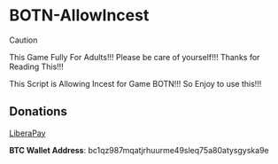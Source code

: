 # BOTN-AllowIncest

> [!CAUTION]
> This Game Fully For Adults!!! Please be care of yourself!!! Thanks for Reading This!!!

This Script is Allowing Incest for Game BOTN!!! So Enjoy to use this!!!

## Donations

[LiberaPay](https://liberapay.com/RikkoMatsumatoOfficial/donate)

**BTC Wallet Address**: bc1qz987mqatjrhuurme49sleq75a80atysgyska9e
